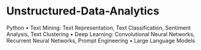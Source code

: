# Unstructured-Data-Analytics
Python • Text Mining: Text Representation, Text Classification, Sentiment Analysis, Text Clustering • Deep Learning: Convolutional Neural Networks, Recurrent Neural Networks, Prompt Engineering • Large Language Models
